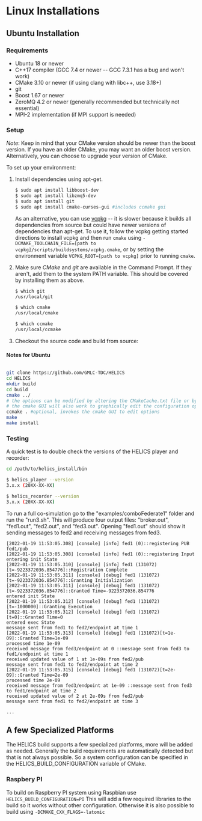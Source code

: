 # Linux Installations

## Ubuntu Installation

### Requirements

- Ubuntu 18 or newer
- C++17 compiler (GCC 7.4 or newer -- GCC 7.3.1 has a bug and won't work)
- CMake 3.10 or newer (if using clang with libc++, use 3.18+)
- git
- Boost 1.67 or newer
- ZeroMQ 4.2 or newer (generally recommended but technically not essential)
- MPI-2 implementation (if MPI support is needed)

### Setup

_Note_: Keep in mind that your CMake version should be newer than the boost version. If you have an older CMake, you may want an older boost version. Alternatively, you can choose to upgrade your version of CMake.

To set up your environment:

1. Install dependencies using apt-get.

   ```bash
   $ sudo apt install libboost-dev
   $ sudo apt install libzmq5-dev
   $ sudo apt install git
   $ sudo apt install cmake-curses-gui #includes ccmake gui
   ```

   As an alternative, you can use [vcpkg](https://github.com/microsoft/vcpkg#getting-started) -- it is slower
   because it builds all dependencies from source but could have newer versions of dependencies than apt-get.
   To use it, follow the vcpkg getting started directions to install vcpkg and then run `cmake` using
   `-DCMAKE_TOOLCHAIN_FILE=[path to vcpkg]/scripts/buildsystems/vcpkg.cmake`, or by setting the environment
   variable `VCPKG_ROOT=[path to vcpkg]` prior to running `cmake`.

2. Make sure _CMake_ and _git_ are available in the Command Prompt. If they aren't, add them to the system PATH variable. This should be covered by installing them as above.

   ```bash
   $ which git
   /usr/local/git

   $ which cmake
   /usr/local/cmake

   $ which ccmake
   /usr/local/ccmake
   ```

3. Checkout the source code and build from source:

#### Notes for Ubuntu

```bash

git clone https://github.com/GMLC-TDC/HELICS
cd HELICS
mkdir build
cd build
cmake ../
# the options can be modified by altering the CMakeCache.txt file or by using the ccmake command to edit them
# the cmake GUI will also work to graphically edit the configuration options.
ccmake . #optional, invokes the cmake GUI to edit options
make
make install
```

### Testing

A quick test is to double check the versions of the HELICS player and recorder:

```bash
cd /path/to/helics_install/bin

$ helics_player --version
3.x.x (20XX-XX-XX)

$ helics_recorder --version
3.x.x (20XX-XX-XX)
```

To run a full co-simulation go to the "examples/comboFederate1" folder and run the "run3.sh". This will produce four output files: "broker.out", "fed1.out", "fed2.out", and "fed3.out". Opening "fed1.out" should show it sending messages to fed2 and receiving messages from fed3.

```text
[2022-01-19 11:53:05.308] [console] [info] fed1 (0)::registering PUB fed1/pub
[2022-01-19 11:53:05.308] [console] [info] fed1 (0)::registering Input
entering init State
[2022-01-19 11:53:05.310] [console] [info] fed1 (131072)[t=-9223372036.854776]::Registration Complete
[2022-01-19 11:53:05.311] [console] [debug] fed1 (131072)[t=-9223372036.854776]::Granting Initialization
[2022-01-19 11:53:05.311] [console] [debug] fed1 (131072)[t=-9223372036.854776]::Granted Time=-9223372036.854776
entered init State
[2022-01-19 11:53:05.312] [console] [debug] fed1 (131072)[t=-1000000]::Granting Execution
[2022-01-19 11:53:05.312] [console] [debug] fed1 (131072)[t=0]::Granted Time=0
entered exec State
message sent from fed1 to fed2/endpoint at time 1
[2022-01-19 11:53:05.313] [console] [debug] fed1 (131072)[t=1e-09]::Granted Time=1e-09
processed time 1e-09
received message from fed3/endpoint at 0 ::message sent from fed3 to fed1/endpoint at time 1
received updated value of 1 at 1e-09s from fed2/pub
message sent from fed1 to fed2/endpoint at time 2
[2022-01-19 11:53:05.315] [console] [debug] fed1 (131072)[t=2e-09]::Granted Time=2e-09
processed time 2e-09
received message from fed3/endpoint at 1e-09 ::message sent from fed3 to fed1/endpoint at time 2
received updated value of 2 at 2e-09s from fed2/pub
message sent from fed1 to fed2/endpoint at time 3

...
```

## A few Specialized Platforms

The HELICS build supports a few specialized platforms, more will be added as needed. Generally the build requirements are automatically detected but that is not always possible. So a system configuration can be specified in the HELICS_BUILD_CONFIGURATION variable of CMake.

### Raspbery PI

To build on Raspberry PI system using Raspbian use `HELICS_BUILD_CONFIGURATION=PI` This will add a few required libraries to the build so it works without other configuration. Otherwise it is also possible to build using `-DCMAKE_CXX_FLAGS=-latomic`

